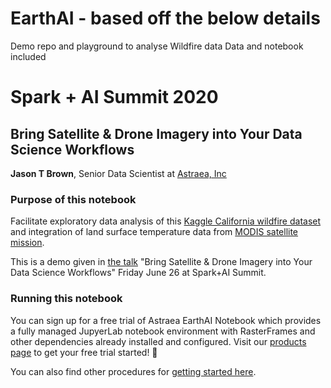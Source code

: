 # EarthAI - based off the below details
Demo repo and playground to analyse Wildfire data
Data and notebook included

# Spark + AI Summit 2020
## Bring Satellite & Drone Imagery into Your Data Science Workflows

**Jason T Brown**, Senior Data Scientist at [Astraea, Inc](https://astraea.earth/)

### Purpose of this notebook

Facilitate exploratory data analysis of this [Kaggle California wildfire dataset](https://www.kaggle.com/ananthu017/california-wildfire-incidents-20132020) and integration of land surface temperature data from [MODIS satellite mission](https://lpdaac.usgs.gov/products/mod11a1v006/).

This is a demo given in [the talk](https://databricks.com/session_na20/bring-satellite-and-drone-imagery-into-your-data-science-workflows) "Bring Satellite & Drone Imagery into Your Data Science Workflows" Friday June 26 at Spark+AI Summit.

### Running this notebook

You can sign up for a free trial of Astraea EarthAI Notebook which provides a fully managed JupyerLab notebook environment with RasterFrames and other dependencies already installed and configured. Visit our [products page](https://astraea.earth/platform/#notebook) to get your free trial started! 🎉

You can also find other procedures for [getting started here](https://rasterframes.io/getting-started.html).